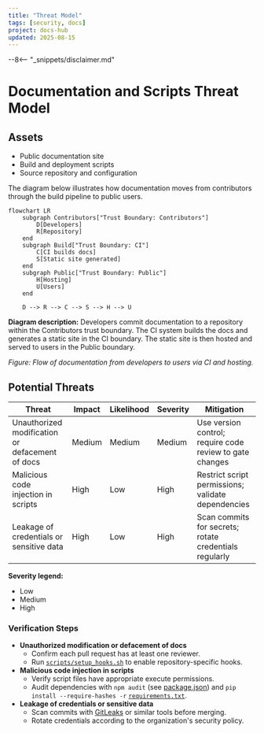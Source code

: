 ```yaml
---
title: "Threat Model"
tags: [security, docs]
project: docs-hub
updated: 2025-08-15
---
```

--8<-- "_snippets/disclaimer.md"

# Documentation and Scripts Threat Model

## Assets

- Public documentation site
- Build and deployment scripts
- Source repository and configuration

The diagram below illustrates how documentation moves from contributors through the build pipeline to public users.

```mermaid
flowchart LR
    subgraph Contributors["Trust Boundary: Contributors"]
        D[Developers]
        R[Repository]
    end
    subgraph Build["Trust Boundary: CI"]
        C[CI builds docs]
        S[Static site generated]
    end
    subgraph Public["Trust Boundary: Public"]
        H[Hosting]
        U[Users]
    end

    D --> R --> C --> S --> H --> U
```

**Diagram description:** Developers commit documentation to a repository within the Contributors trust boundary. The CI system builds the docs and generates a static site in the CI boundary. The static site is then hosted and served to users in the Public boundary.

*Figure: Flow of documentation from developers to users via CI and hosting.*

## Potential Threats

| Threat                                          | Impact | Likelihood | Severity | Mitigation                                              |
|-------------------------------------------------|--------|------------|----------|---------------------------------------------------------|
| Unauthorized modification or defacement of docs | Medium | Medium     | Medium   | Use version control; require code review to gate changes |
| Malicious code injection in scripts             | High   | Low        | High     | Restrict script permissions; validate dependencies      |
| Leakage of credentials or sensitive data        | High   | Low        | High     | Scan commits for secrets; rotate credentials regularly   |

**Severity legend:**

- Low
- Medium
- High

### Verification Steps

- **Unauthorized modification or defacement of docs**
  - Confirm each pull request has at least one reviewer.
  - Run [`scripts/setup_hooks.sh`](../../scripts/setup_hooks.sh) to enable repository-specific hooks.
- **Malicious code injection in scripts**
  - Verify script files have appropriate execute permissions.
  - Audit dependencies with `npm audit` (see [package.json](../../package.json)) and `pip install --require-hashes -r` [`requirements.txt`](../../requirements.txt).
- **Leakage of credentials or sensitive data**
  - Scan commits with [GitLeaks](https://github.com/gitleaks/gitleaks) or similar tools before merging.
  - Rotate credentials according to the organization's security policy.

